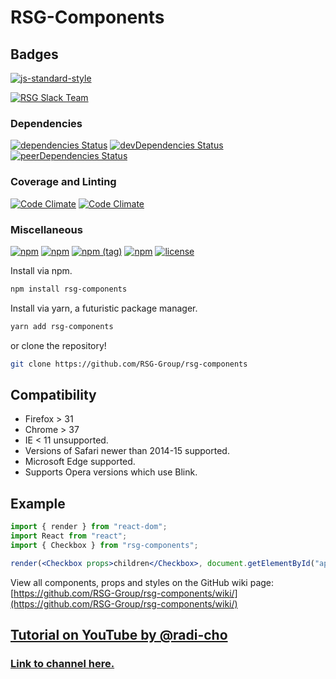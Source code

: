 # RSG-Components

## Badges

[![js-standard-style](https://cdn.rawgit.com/standard/standard/master/badge.svg)](https://github.com/standard/standard)

[![RSG Slack Team](https://rsg-slack.herokuapp.com/badge.svg)](https://rsg-slack.herokuapp.com)

### Dependencies

[![dependencies Status](https://david-dm.org/RSG-Group/rsg-components/status.svg?style=flat-square)](https://david-dm.org/RSG-Group/rsg-components) [![devDependencies Status](https://david-dm.org/RSG-Group/rsg-components/dev-status.svg?style=flat-square)](https://david-dm.org/RSG-Group/rsg-components?type=dev) [![peerDependencies Status](https://david-dm.org/RSG-Group/rsg-components/peer-status.svg?style=flat-square)](https://david-dm.org/RSG-Group/rsg-components?type=peer)

### Coverage and Linting

[![Code Climate](https://img.shields.io/codeclimate/github/RSG-Group/rsg-components.svg?style=flat-square)](https://codeclimate.com/github/RSG-Group/rsg-components) [![Code Climate](https://img.shields.io/codeclimate/issues/github/RSG-Group/rsg-components.svg?style=flat-square)](https://codeclimate.com/github/RSG-Group/rsg-components)

### Miscellaneous

[![npm](https://img.shields.io/npm/dm/rsg-components.svg?style=flat-square)](http://npmjs.com/package/rsg-components) [![npm](https://img.shields.io/npm/v/rsg-components.svg?style=flat-square)](http://npmjs.com/package/rsg-components) [![npm (tag)](https://img.shields.io/npm/v/rsg-components/next.svg?style=flat-square)](http://npmjs.com/package/rsg-components) [![npm](https://img.shields.io/npm/l/rsg-components.svg?style=flat-square)](http://npmjs.com/package/rsg-components) [![license](https://img.shields.io/badge/license-Apache--2.0-blue.svg)]()

Install via npm.

```zsh
npm install rsg-components
```

Install via yarn, a futuristic package manager.

```zsh
yarn add rsg-components
```

or clone the repository!

```zsh
git clone https://github.com/RSG-Group/rsg-components
```

## Compatibility

- Firefox > 31
- Chrome > 37
- IE < 11 unsupported.
- Versions of Safari newer than 2014-15 supported.
- Microsoft Edge supported.
- Supports Opera versions which use Blink.

## Example

```jsx
import { render } from "react-dom";
import React from "react";
import { Checkbox } from "rsg-components";

render(<Checkbox props>children</Checkbox>, document.getElementById("app"));
```

View all components, props and styles on the GitHub wiki page: [https://github.com/RSG-Group/rsg-components/wiki/](https://github.com/RSG-Group/rsg-components/wiki/)

## [Tutorial on YouTube by @radi-cho](https://www.youtube.com/playlist?list=PLBKNj-_iswgrl1XNhpfgGKwfrP_hEoZ2x)

### [Link to channel here.](https://www.youtube.com/c/RadiCho)
